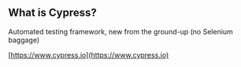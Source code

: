 ## What is Cypress?

Automated testing framework, new from the ground-up (no Selenium baggage)

[https://www.cypress.io](https://www.cypress.io)
